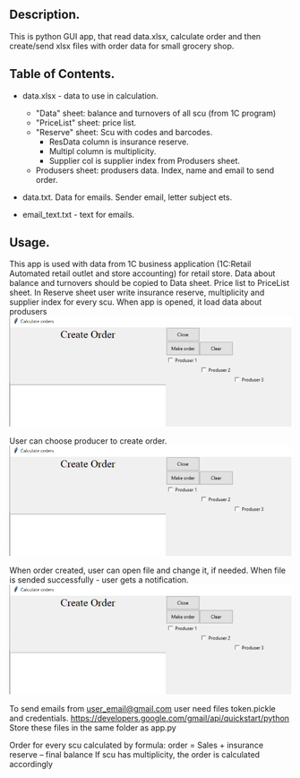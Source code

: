 ## Description. 
This is python GUI app, that read data.xlsx, calculate order and then create/send xlsx files with order data for small groсery shop. 

## Table of Contents. 
-	data.xlsx - data to use in calculation. 
    - "Data" sheet: balance and turnovers of all scu (from 1C program)
    - "PriceList" sheet: price list. 
    - "Reserve" sheet: Scu with codes and barcodes. 
        - ResData column is insurance reserve. 
        - Multipl column is multiplicity. 
        - Supplier col is supplier index from Produsers sheet.
    - Produsers sheet: produsers data. Index, name and email to send order. 

- data.txt. Data for emails. Sender email, letter subject ets. 
- email_text.txt - text for emails. 

## Usage. 
This app is used with data from 1C business application (1С:Retail Automated retail outlet and store accounting) for retail store.
Data about balance and turnovers should be copied to Data sheet. Price list to PriceList sheet. 
In Reserve sheet user write insurance reserve, multiplicity and supplier index for every scu. 
When app is opened, it load data about produsers 
![Open app](/images/main.png)

User can choose producer to create order. 
![Choose](/images/main.png)

When order created, user can open file and change it, if needed.
When file is sended successfully - user gets a notification. 
![Send](/images/main.png)


To send emails from user_email@gmail.com user need files token.pickle and credentials. 
https://developers.google.com/gmail/api/quickstart/python 
Store these files in the same folder as app.py 

Order for every scu calculated by formula: 
order = Sales + insurance reserve – final balance
If scu has multiplicity, the order is calculated accordingly 


